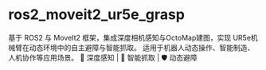# ros2_moveit2_ur5e_grasp
基于 ROS2 与 MoveIt2 框架，集成深度相机感知与OctoMap建图，实现 UR5e机械臂在动态环境中的自主避障与智能抓取。 适用于机器人动态操作、智能制造、人机协作等应用场景。  🚀 深度感知 | 🧠 智能抓取 | 🛡️ 动态避障
